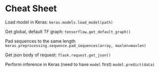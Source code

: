 # Cheat Sheet

Load model in Keras:
```keras.models.load_model(path)```

Get global, default TF graph:
```tensorflow.get_default_graph()```

Pad sequences to the same length
````keras.preprocessing.sequence.pad_sequences(array, maxlen=maxlen)````

Get json body of request:
```flask.request.get_json()```

Perform inference in Keras (need to have ```model``` first)
```model.predict(data)```